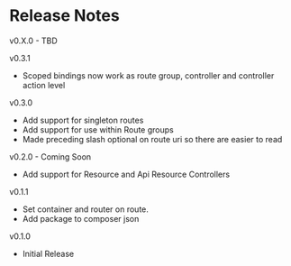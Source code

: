 # Release Notes

v0.X.0 - TBD

v0.3.1
- Scoped bindings now work as route group, controller and controller action level

v0.3.0
- Add support for singleton routes
- Add support for use within Route groups
- Made preceding slash optional on route uri so there are easier to read

v0.2.0 - Coming Soon
- Add support for Resource and Api Resource Controllers

v0.1.1
- Set container and router on route. 
- Add package to composer json

v0.1.0
- Initial Release
